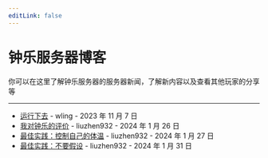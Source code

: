 ```yaml
---
editLink: false
---
```


# 钟乐服务器博客

你可以在这里了解钟乐服务器的服务器新闻，了解新内容以及查看其他玩家的分享等

---

- [运行下去](run-forever) - wling - 2023 年 11 月 7 日
- [我对钟乐的评价](server-review) - liuzhen932 - 2024 年 1 月 26 日
- [最佳实践：控制自己的体温](best-practice-temperature) - liuzhen932 - 2024 年 1 月 27 日
- [最佳实践：不要假设](best-practice-no-assumptions) - liuzhen932 - 2024 年 1 月 31 日